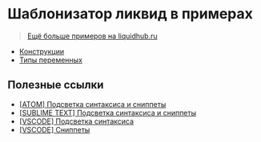 # Шаблонизатор ликвид в примерах

> [Ещё больше примеров на liquidhub.ru ](http://liquidhub.ru/collection/shpargalka-liquid)

* [Конструкции](https://github.com/liquid-hub/insales-liquid-examples/blob/master/stage0.md)
* [Типы переменных](https://github.com/liquid-hub/insales-liquid-examples/blob/master/stage1.md)

## Полезные ссылки

* [[ATOM] Подсветка синтаксиса и сниппеты ](https://atom.io/packages/language-liquid-insales)
* [[SUBLIME TEXT] Подсветка синтаксиса и сниппеты ](https://packagecontrol.io/packages/Siteleaf%20Liquid%20Syntax)
* [[VSCODE] Подсветка синтаксиса ](https://marketplace.visualstudio.com/items?itemName=neilding.language-liquid)
* [[VSCODE] Сниппеты ](https://marketplace.visualstudio.com/items?itemName=killalau.vscode-liquid-snippets)

